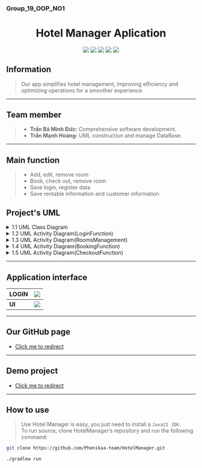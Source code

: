 ### Group_19_OOP_NO1
<h1 align="center">Hotel Manager Aplication</h1>


<p align="center">
<img src="https://img.shields.io/badge/Java-ED8B00?style=for-the-badge&logo=openjdk&logoColor=white">
<img src="https://img.shields.io/badge/CSS3-1572B6?style=for-the-badge&logo=css3&logoColor=white">
<img src="https://img.shields.io/badge/IntelliJIDEA-000000.svg?style=for-the-badge&logo=intellij-idea&logoColor=white">
<img src="https://img.shields.io/badge/Gradle-02303A.svg?style=for-the-badge&logo=Gradle&logoColor=white">
<img src="https://img.shields.io/badge/mysql-4479A1.svg?style=for-the-badge&logo=mysql&logoColor=white">
</p>

## Information

> Our app simplifies hotel management, improving efficiency and optimizing operations for a smoother experience.

---

## Team member
 >- **Trần Bá Minh Đức:** Comprehensive software development.
 >- **Trần Mạnh Hoàng:** UML construction and manage DataBase.

---

## Main function

 >- Add, edit, remove room
 >- Book, check out, remove room
 >- Save login, register data
 >- Save rentable information and customer information

## Project's UML

<details>
<summary>1.1 UML Class Diagram</summary>
<img src="https://github.com/user-attachments/assets/5f96cafd-2dac-436e-b7bf-89d09cc0426e">
</details>
<details>
<summary>1.2 UML Activity Diagram(LoginFunction)</summary>
<img src="https://github.com/user-attachments/assets/d19962b2-3934-49dd-b0bd-325d5a59ce6d">
</details>
<details>
<summary>1.3 UML Activity Diagram(RoomsManagement)</summary>
<img src="https://github.com/user-attachments/assets/fea7434b-9e43-4bbf-a36d-a6e1c2b6c6e7">
</details>
<details>
<summary>1.4 UML Activity Diagram(BookingFunction)</summary>
<img src="https://github.com/user-attachments/assets/31c28885-c7fc-46c8-9051-4b748b0a38ce">
</details>
<details>
<summary>1.5 UML Activity Diagram(CheckoutFunction)</summary>
<img src="https://github.com/user-attachments/assets/ccb082de-429b-4c48-9169-f4c107f4484c">
</details>

---

## Application interface

| **LOGIN** | <img src="https://i.imgur.com/yl4jvd4.png"> |     
|-----------|:-------------------------------------------:|
|  **UI**   |  <img src="https://i.imgur.com/3hLjO3i.png">  |   

---

## Our GitHub page
- [Click me to redirect](https://phenikaa-team.github.io/HotelManager/)

---

## Demo project
- [Click me to redirect](https://)

---
## How to use
 > Use Hotel Manager is easy, you just need to install a `Java21 JDK.`  
 > To run source, clone HotelManager’s repository and run the following command:
 
```bash
git clone https://github.com/Phenikaa-team/HotelManager.git
```

```bash
./gradlew run
```

